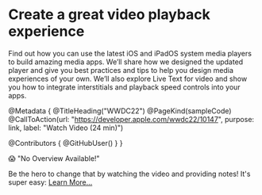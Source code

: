 # Create a great video playback experience

Find out how you can use the latest iOS and iPadOS system media players to build amazing media apps. We’ll share how we designed the updated player and give you best practices and tips to help you design media experiences of your own. We’ll also explore Live Text for video and show you how to integrate interstitials and playback speed controls into your apps.

@Metadata {
   @TitleHeading("WWDC22")
   @PageKind(sampleCode)
   @CallToAction(url: "https://developer.apple.com/wwdc22/10147", purpose: link, label: "Watch Video (24 min)")

   @Contributors {
      @GitHubUser(<replace this with your GitHub handle>)
   }
}

😱 "No Overview Available!"

Be the hero to change that by watching the video and providing notes! It's super easy:
 [Learn More…](https://wwdcnotes.com/documentation/wwdcnotes/contributing)
